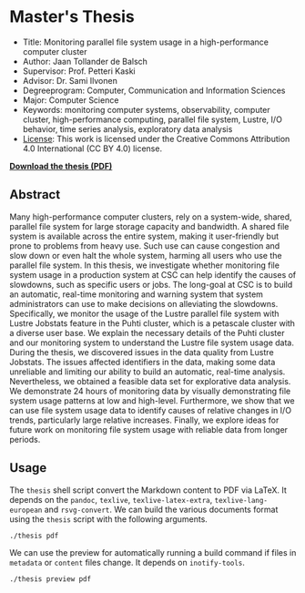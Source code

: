 # Master's Thesis
- Title: Monitoring parallel file system usage in a high-performance computer cluster
- Author: Jaan Tollander de Balsch
- Supervisor: Prof. Petteri Kaski
- Advisor: Dr. Sami Ilvonen
- Degreeprogram: Computer, Communication and Information Sciences
- Major: Computer Science
- Keywords: monitoring computer systems, observability, computer cluster, high-performance computing, parallel file system, Lustre, I/O behavior, time series analysis, exploratory data analysis
- [License](./LICENSE): This work is licensed under the Creative Commons Attribution 4.0 International (CC BY 4.0) license.

[**Download the thesis (PDF)**](https://github.com/jaantollander/masters-thesis/blob/build/sci_2023_tollander-de-balsch_jaan.pdf)


## Abstract
Many high-performance computer clusters, rely on a system-wide, shared, parallel file system for large storage capacity and bandwidth.
A shared file system is available across the entire system, making it user-friendly but prone to problems from heavy use.
Such use can cause congestion and slow down or even halt the whole system, harming all users who use the parallel file system.
In this thesis, we investigate whether monitoring file system usage in a production system at CSC can help identify the causes of slowdowns, such as specific users or jobs.
The long-goal at CSC is to build an automatic, real-time monitoring and warning system that system administrators can use to make decisions on alleviating the slowdowns.
Specifically, we monitor the usage of the Lustre parallel file system with Lustre Jobstats feature in the Puhti cluster, which is a petascale cluster with a diverse user base.
We explain the necessary details of the Puhti cluster and our monitoring system to understand the Lustre file system usage data.
During the thesis, we discovered issues in the data quality from Lustre Jobstats.
The issues affected identifiers in the data, making some data unreliable and limiting our ability to build an automatic, real-time analysis.
Nevertheless, we obtained a feasible data set for explorative data analysis.
We demonstrate 24 hours of monitoring data by visually demonstrating file system usage patterns at low and high-level.
Furthermore, we show that we can use file system usage data to identify causes of relative changes in I/O trends, particularly large relative increases.
Finally, we explore ideas for future work on monitoring file system usage with reliable data from longer periods.


## Usage
The `thesis` shell script convert the Markdown content to PDF via LaTeX.
It depends on the `pandoc`, `texlive`, `texlive-latex-extra`, `texlive-lang-european` and `rsvg-convert`.
We can build the various documents format using the `thesis` script with the following arguments.

```bash
./thesis pdf
```

We can use the preview for automatically running a build command if files in `metadata` or `content` files change.
It depends on `inotify-tools`.

```bash
./thesis preview pdf
```
